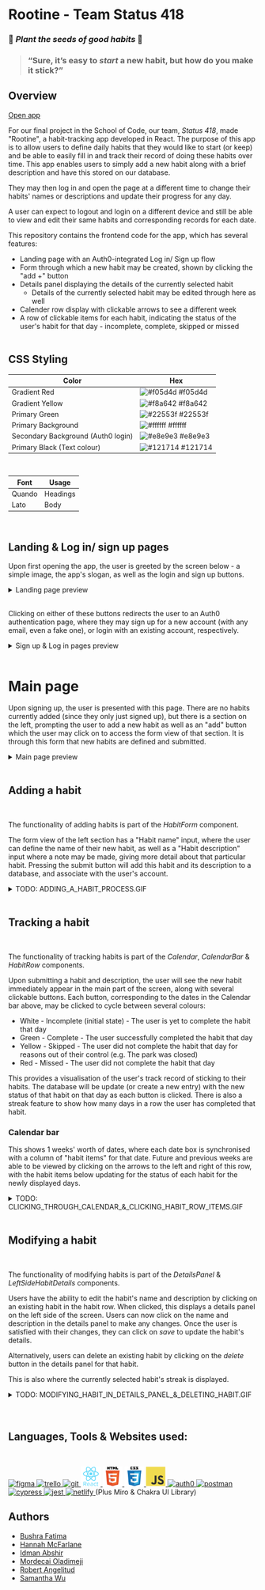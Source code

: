 # Rootine - Team Status 418

### 🌱 _Plant the seeds of good habits_ 🌱

> ### “Sure, it’s easy to _start_ a new habit, but how do you make it stick?”

## Overview

[Open app](https://rootine.netlify.app "Rootine deployed on Netlify")
<br>

For our final project in the School of Code, our team, _Status 418_, made "Rootine", a habit-tracking app developed in React. The purpose of this app is to allow users to define daily habits that they would like to start (or keep) and be able to easily fill in and track their record of doing these habits over time. This app enables users to simply add a new habit along with a brief description and have this stored on our database.

They may then log in and open the page at a different time to change their habits' names or descriptions and update their progress for any day.

A user can expect to logout and login on a different device and still be able to view and edit their same habits and corresponding records for each date.

This repository contains the frontend code for the app, which has several features:

- Landing page with an Auth0-integrated Log in/ Sign up flow
- Form through which a new habit may be created, shown by clicking the "add +" button
- Details panel displaying the details of the currently selected habit
  - Details of the currently selected habit may be edited through here as well
- Calender row display with clickable arrows to see a different week
- A row of clickable items for each habit, indicating the status of the user's habit for that day - incomplete, complete, skipped or missed
  <br>
  <br>

## CSS Styling

| Color                              | Hex                                                                  |
| ---------------------------------- | -------------------------------------------------------------------- |
| Gradient Red                       | ![#f05d4d](https://via.placeholder.com/15/f05d4d/f05d4d.png) #f05d4d |
| Gradient Yellow                    | ![#f8a642](https://via.placeholder.com/15/f8a642/f8a642.png) #f8a642 |
| Primary Green                      | ![#22553f](https://via.placeholder.com/15/22553f/22553f.png) #22553f |
| Primary Background                 | ![#ffffff](https://via.placeholder.com/15/ffffff/ffffff.png) #ffffff |
| Secondary Background (Auth0 login) | ![#e8e9e3](https://via.placeholder.com/15/e8e9e3/e8e9e3.png) #e8e9e3 |
| Primary Black (Text colour)        | ![#121714](https://via.placeholder.com/15/121714/121714.png) #121714 |

<br>

| Font   | Usage    |
| ------ | -------- |
| Quando | Headings |
| Lato   | Body     |

<br>

## Landing & Log in/ sign up pages

Upon first opening the app, the user is greeted by the screen below - a simple image, the app's slogan, as well as the login and sign up buttons.

<details>
<summary>Landing page preview</summary>

![Landing page screenshot](/rootine/screenshots/LandingPage.JPG)

</details>
<br>

Clicking on either of these buttons redirects the user to an Auth0 authentication page,
where they may sign up for a new account (with any email, even a fake one), or login with an existing account, respectively.

<details>
<summary>Sign up & Log in pages preview</summary>

![Sign up page screenshot](/rootine/screenshots/SignupPage.JPG)
Clicking the _sign up_ button takes the user to this page
<br>

![Log in page screenshot](/rootine/screenshots/LoginPage.JPG)
Clicking the _log in_ button takes the user to this (slightly different) page

</details>

<br>

# Main page

Upon signing up, the user is presented with this page. There are no habits currently added (since they only just signed up), but there is a section on the left, prompting the user to add a new habit as well as an "add" button which the user may click on to access the form view of that section. It is through this form that new habits are defined and submitted.

<details>
<summary>Main page preview</summary>

![Main page screenshot](/rootine/screenshots/MainPage.JPG)

</details>
<br>

## Adding a habit

<br>

The functionality of adding habits is part of the _HabitForm_ component.

The form view of the left section has a "Habit name" input, where the user can define the name of their new habit, as well as a "Habit description" input where a note may be made, giving more detail about that particular habit. Pressing the submit button will add this habit and its description to a database, and associate with the user's account.

<details>
<summary>TODO: ADDING_A_HABIT_PROCESS.GIF</summary>

![Habit form screenshot](rootine/screenshots/HabitForm.JPG)

</details>
<br>

## Tracking a habit

<br>

The functionality of tracking habits is part of the _Calendar_, _CalendarBar_ & _HabitRow_ components.

Upon submitting a habit and description, the user will see the new habit immediately appear in the main part of the screen, along with several clickable buttons. Each button, corresponding to the dates in the Calendar bar above, may be clicked to cycle between several colours:

- White - Incomplete (initial state) - The user is yet to complete the habit that day
- Green - Complete - The user successfully completed the habit that day
- Yellow - Skipped - The user did not complete the habit that day for reasons out of their control (e.g. The park was closed)
- Red - Missed - The user did not complete the habit that day

This provides a visualisation of the user's track record of sticking to their habits. The database will be update (or create a new entry) with the new status of that habit on that day as each button is clicked. There is also a streak feature to show how many days in a row the user has completed that habit.

### Calendar bar

This shows 1 weeks' worth of dates, where each date box is synchronised with a column of "habit items" for that date. Future and previous weeks are able to be viewed by clicking on the arrows to the left and right of this row, with the habit items below updating for the status of each habit for the newly displayed days.

<details>
<summary>TODO: CLICKING_THROUGH_CALENDAR_&_CLICKING_HABIT_ROW_ITEMS.GIF</summary>

![Habit row screenshot](rootine/screenshots/HabitRow.JPG)

</details>
<br>

## Modifying a habit

<br>

The functionality of modifying habits is part of the _DetailsPanel_ & _LeftSideHabitDetails_ components.

Users have the ability to edit the habit's name and description by clicking on an existing habit in the habit row. When clicked, this displays a details panel on the left side of the screen. Users can now click on the name and description in the details panel to make any changes. Once the user is satisfied with their changes, they can click on _save_ to update the habit's details.

Alternatively, users can delete an existing habit by clicking on the _delete_ button in the details panel for that habit.

This is also where the currently selected habit's streak is displayed.

<details>
<summary>TODO: MODIFYING_HABIT_IN_DETAILS_PANEL_&_DELETING_HABIT.GIF</summary>

![Detail panel screenshot](rootine/screenshots/DetailsPanel.JPG)

</details>
<br>

<br>

## Languages, Tools & Websites used:

<br>

<a href="https://www.figma.com/" target="_blank" rel="noreferrer"> <img src="https://www.vectorlogo.zone/logos/figma/figma-icon.svg" alt="figma" width="40" height="40"/> </a>
<a href="https://www.trello.com/" target="_blank" rel="noreferrer"> <img src="https://www.vectorlogo.zone/logos/trello/trello-icon.svg" alt="trello" width="40" height="40"/> </a>
<a href="https://git-scm.com/" target="_blank" rel="noreferrer"> <img src="https://www.vectorlogo.zone/logos/git-scm/git-scm-icon.svg" alt="git" width="40" height="40"/> </a>
<a href="https://reactjs.org/" target="_blank" rel="noreferrer"> <img src="https://raw.githubusercontent.com/devicons/devicon/master/icons/react/react-original-wordmark.svg" alt="react" width="40" height="40"/> </a>
<a href="https://www.w3.org/html/" target="_blank" rel="noreferrer"> <img src="https://raw.githubusercontent.com/devicons/devicon/master/icons/html5/html5-original-wordmark.svg" alt="html5" width="40" height="40"/> </a>
<a href="https://www.w3schools.com/css/" target="_blank" rel="noreferrer"> <img src="https://raw.githubusercontent.com/devicons/devicon/master/icons/css3/css3-original-wordmark.svg" alt="css3" width="40" height="40"/> </a>
<a href="https://developer.mozilla.org/en-US/docs/Web/JavaScript" target="_blank" rel="noreferrer"> <img src="https://raw.githubusercontent.com/devicons/devicon/master/icons/javascript/javascript-original.svg" alt="javascript" width="40" height="40"/> </a>
<a href="https://auth0.com/" target="_blank" rel="noreferrer"> <img src="https://www.vectorlogo.zone/logos/auth0/auth0-icon.svg" alt="auth0" width="40" height="40"/> </a>
<a href="https://postman.com" target="_blank" rel="noreferrer"> <img src="https://www.vectorlogo.zone/logos/getpostman/getpostman-icon.svg" alt="postman" width="40" height="40"/> </a>
<a href="https://www.cypress.io" target="_blank" rel="noreferrer"> <img src="https://raw.githubusercontent.com/simple-icons/simple-icons/6e46ec1fc23b60c8fd0d2f2ff46db82e16dbd75f/icons/cypress.svg" alt="cypress" width="40" height="40"/> </a>
<a href="https://jestjs.io" target="_blank" rel="noreferrer"> <img src="https://www.vectorlogo.zone/logos/jestjsio/jestjsio-icon.svg" alt="jest" width="40" height="40"/> </a>
<a href="https://www.netlify.com/" target="_blank" rel="noreferrer"> <img src="https://www.vectorlogo.zone/logos/netlify/netlify-icon.svg" alt="netlify" width="40" height="40"/> </a>
(Plus Miro & Chakra UI Library)

## Authors

- [Bushra Fatima](https://github.com/BushraFatimaBF)
- [Hannah McFarlane](https://github.com/hcmcfarlane)
- [Idman Abshir](https://github.com/idman01)
- [Mordecai Oladimeji](https://github.com/MordecaiO)
- [Robert Angelitud](https://github.com/m4tchka)
- [Samantha Wu](https://github.com/syywu)

